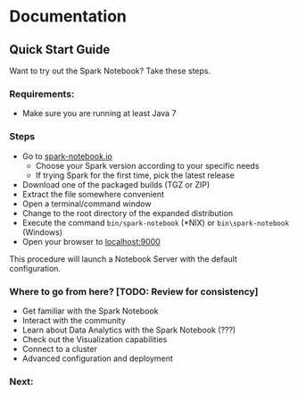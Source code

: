 # Documentation

## Quick Start Guide

Want to try out the Spark Notebook? Take these steps.

### Requirements:
* Make sure you are running at least Java 7 

### Steps
* Go to [spark-notebook.io](http://spark-notebook.io/)
	* Choose your Spark version according to your specific needs
	* If trying Spark for the first time, pick the latest release
* Download one of the packaged builds (TGZ or ZIP)
* Extract the file somewhere convenient
* Open a terminal/command window
* Change to the root directory of the expanded distribution
* Execute the command `bin/spark-notebook` (*NIX) or `bin\spark-notebook` (Windows)
* Open your browser to [localhost:9000](http://localhost:9000)

This procedure will launch a Notebook Server with the default configuration.

### Where to go from here? [TODO: Review for consistency]

* Get familiar with the Spark Notebook
* Interact with the community
* Learn about Data Analytics with the Spark Notebook (???)
* Check out the Visualization capabilities
* Connect to a cluster 
* Advanced configuration and deployment

### Next: 